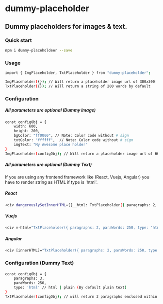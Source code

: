 # dummy-placeholder

## Dummy placeholders for images & text.

### Quick start

```bash
npm i dummy-placeholdeer --save
```

### Usage

```bash
import { ImgPlaceholder, TxtPlaceholder } from "dummy-placeholder";

ImgPlaceholder({}); // Will return a placeholder image url of 300x300
TxtPlaceholder({}); // Will return a string of 200 words by default
```

### Configuration

##### All parameters are optional (Dummy Image)

####

```bash
const configObj = {
    width: 600,
    height: 200,
    bgColor: "ff0000", // Note: Color code without # sign
    txtColor: "ffffff",  // Note: Color code without # sign
    imgText: "My Awesome place holder"
}
ImgPlaceholder(configObj); // Will return a placeholder image url of 600x200 with red background and White text
```

##### All parameters are optional (Dummy Text)

####

If you are using any frontend framework like (React, Vuejs, Angular) you have to render string as HTML if type is 'html'.

##### React

####

```bash
<div dangerouslySetInnerHTML={{__html: TxtPlaceholder({ paragraphs: 2, paraWords: 250, type: 'html' })}} />
```

##### Vuejs

####

```bash
<div v-html="TxtPlaceholder({ paragraphs: 2, paraWords: 250, type: 'html' })"></div>
```

##### Angular

####

```bash
<div [innerHTML]="TxtPlaceholder({ paragraphs: 2, paraWords: 250, type: 'html' })"></div>
```

### Configuration (Dummy Text)

####

```bash
const configObj = {
    paragraphs: 3,
    paraWords: 250,
    type: 'html' // html | plain (By default plain text)
}
TxtPlaceholder(configObj); // will return 3 paragraphs enclosed within <p> tag. Each paragraph with 250 words.
```
